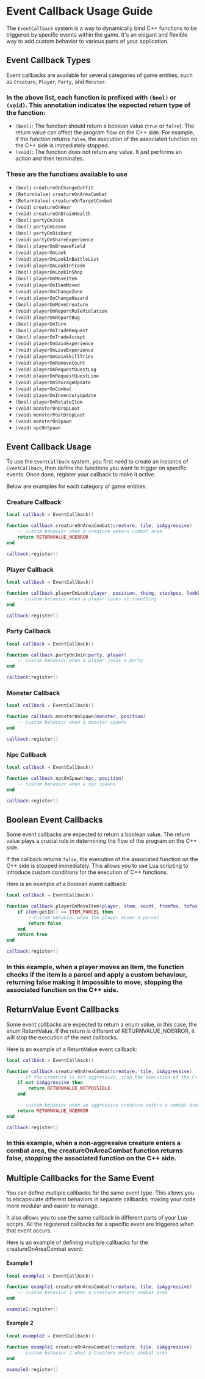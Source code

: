 # Event Callback Usage Guide

The `EventCallback` system is a way to dynamically bind C++ functions to be triggered by specific events within the game. It's an elegant and flexible way to add custom behavior to various parts of your application.

## Event Callback Types

Event callbacks are available for several categories of game entities, such as `Creature`, `Player`, `Party`, and `Monster`.

### In the above list, each function is prefixed with `(bool)` or `(void)`. This annotation indicates the expected return type of the function:

- `(bool)`: The function should return a boolean value (`true` or `false`). The return value can affect the program flow on the C++ side. For example, if the function returns `false`, the execution of the associated function on the C++ side is immediately stopped.
- `(void)`: The function does not return any value. It just performs an action and then terminates.

### These are the functions available to use

- `(bool)` `creatureOnChangeOutfit`
- `(ReturnValue)` `creatureOnAreaCombat`
- `(ReturnValue)` `creatureOnTargetCombat`
- `(void)` `creatureOnHear`
- `(void)` `creatureOnDrainHealth`
- `(bool)` `partyOnJoin`
- `(bool)` `partyOnLeave`
- `(bool)` `partyOnDisband`
- `(void)` `partyOnShareExperience`
- `(bool)` `playerOnBrowseField`
- `(void)` `playerOnLook`
- `(void)` `playerOnLookInBattleList`
- `(void)` `playerOnLookInTrade`
- `(bool)` `playerOnLookInShop`
- `(bool)` `playerOnMoveItem`
- `(void)` `playerOnItemMoved`
- `(void)` `playerOnChangeZone`
- `(void)` `playerOnChangeHazard`
- `(bool)` `playerOnMoveCreature`
- `(void)` `playerOnReportRuleViolation`
- `(void)` `playerOnReportBug`
- `(bool)` `playerOnTurn`
- `(bool)` `playerOnTradeRequest`
- `(bool)` `playerOnTradeAccept`
- `(void)` `playerOnGainExperience`
- `(void)` `playerOnLoseExperience`
- `(void)` `playerOnGainSkillTries`
- `(void)` `playerOnRemoveCount`
- `(void)` `playerOnRequestQuestLog`
- `(void)` `playerOnRequestQuestLine`
- `(void)` `playerOnStorageUpdate`
- `(void)` `playerOnCombat`
- `(void)` `playerOnInventoryUpdate`
- `(bool)` `playerOnRotateItem`
- `(void)` `monsterOnDropLoot`
- `(void)` `monsterPostDropLoot`
- `(void)` `monsterOnSpawn`
- `(void)` `npcOnSpawn`

## Event Callback Usage

To use the `EventCallback` system, you first need to create an instance of `EventCallback`, then define the functions you want to trigger on specific events. Once done, register your callback to make it active.

Below are examples for each category of game entities:

### Creature Callback

```lua
local callback = EventCallback()

function callback.creatureOnAreaCombat(creature, tile, isAggressive)
	-- custom behavior when a creature enters combat area
	return RETURNVALUE_NOERROR
end

callback:register()
```

### Player Callback

```lua
local callback = EventCallback()

function callback.playerOnLook(player, position, thing, stackpos, lookDistance)
	-- custom behavior when a player looks at something
end

callback:register()
```

### Party Callback

```lua
local callback = EventCallback()

function callback.partyOnJoin(party, player)
	-- custom behavior when a player joins a party
end

callback:register()
```

### Monster Callback

```lua
local callback = EventCallback()

function callback.monsterOnSpawn(monster, position)
	-- custom behavior when a monster spawns
end

callback:register()
```

### Npc Callback

```lua
local callback = EventCallback()

function callback.npcOnSpawn(npc, position)
	-- custom behavior when a npc spawns
end

callback:register()
```

## Boolean Event Callbacks

Some event callbacks are expected to return a boolean value. The return value plays a crucial role in determining the flow of the program on the C++ side.

If the callback returns `false`, the execution of the associated function on the C++ side is stopped immediately. This allows you to use Lua scripting to introduce custom conditions for the execution of C++ functions.

Here is an example of a boolean event callback:

```lua
local callback = EventCallback()

function callback.playerOnMoveItem(player, item, count, fromPos, toPos, fromCylinder, toCylinder)
	if item:getId() == ITEM_PARCEL then
		--Custom behavior when the player moves a parcel.
		return false
	end
	return true
end

callback:register()
```

### In this example, when a player moves an item, the function checks if the item is a parcel and apply a custom behaviour, returning false making it impossible to move, stopping the associated function on the C++ side.

## ReturnValue Event Callbacks

Some event callbacks are expected to return a enum value, in this case, the enum ReturnValue. If the return is different of RETURNVALUE_NOERROR, it will stop the execution of the next callbacks.

Here is an example of a ReturnValue event callback:

```lua
local callback = EventCallback()

function callback.creatureOnAreaCombat(creature, tile, isAggressive)
	-- if the creature is not aggressive, stop the execution of the C++ function
	if not isAggressive then
		return RETURNVALUE_NOTPOSSIBLE
	end

	-- custom behavior when an aggressive creature enters a combat area
	return RETURNVALUE_NOERROR
end

callback:register()
```

### In this example, when a non-aggressive creature enters a combat area, the creatureOnAreaCombat function returns false, stopping the associated function on the C++ side.


## Multiple Callbacks for the Same Event

You can define multiple callbacks for the same event type. This allows you to encapsulate different behaviors in separate callbacks, making your code more modular and easier to manage.

It also allows you to use the same callback in different parts of your Lua scripts. All the registered callbacks for a specific event are triggered when that event occurs.

Here is an example of defining multiple callbacks for the creatureOnAreaCombat event:

#### Example 1

```lua
local example1 = EventCallback()

function example1.creatureOnAreaCombat(creature, tile, isAggressive)
	-- custom behavior 1 when a creature enters combat area
end

example1:register()
```

#### Example 2

```lua
local example2 = EventCallback()

function example2.creatureOnAreaCombat(creature, tile, isAggressive)
	-- custom behavior 2 when a creature enters combat area
end

example2:register()
```
